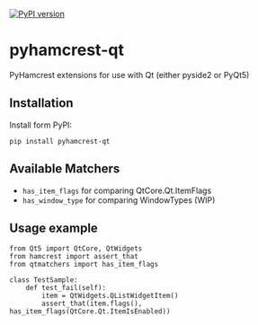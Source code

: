 [![PyPI version](https://badge.fury.io/py/pyhamcrest-qt.png)](https://badge.fury.io/py/pyhamcrest-qt)

# pyhamcrest-qt
PyHamcrest extensions for use with Qt (either pyside2 or PyQt5)

## Installation
Install form PyPI:

`pip install pyhamcrest-qt`

## Available Matchers
* `has_item_flags` for comparing QtCore.Qt.ItemFlags
* `has_window_type` for comparing WindowTypes (WIP)

## Usage example
```
from Qt5 import QtCore, QtWidgets
from hamcrest import assert_that
from qtmatchers import has_item_flags

class TestSample:
    def test_fail(self):
        item = QtWidgets.QListWidgetItem()
        assert_that(item.flags(), has_item_flags(QtCore.Qt.ItemIsEnabled))
```
